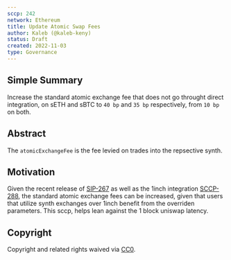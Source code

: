 ```yaml
---
sccp: 242
network: Ethereum
title: Update Atomic Swap Fees
author: Kaleb (@kaleb-keny)
status: Draft
created: 2022-11-03
type: Governance
---
```


## Simple Summary

Increase the standard atomic exchange fee that does not go throught direct integration, on sETH and sBTC to `40 bp` and `35 bp` respectively, from `10 bp` on both.

## Abstract

The `atomicExchangeFee` is the fee levied on trades into the repsective synth.

## Motivation

Given the recent release of [SIP-267](https://sips.synthetix.io/sips/sip-267/) as well as the 1inch integration [SCCP-288](https://sips.synthetix.io/sips/sip-288/), the standard atomic exchange fees can be increased, given that users that utilize synth exchanges over 1inch benefit from the overriden parameters. This sccp, helps lean against the 1 block uniswap latency.
 
## Copyright
Copyright and related rights waived via [CC0](https://creativecommons.org/publicdomain/zero/1.0/).